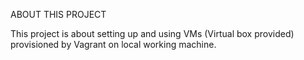 ABOUT THIS PROJECT

This project is about setting up and using VMs (Virtual box provided) provisioned by Vagrant
on local working machine.
